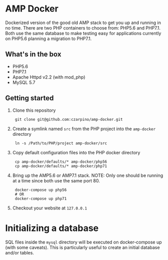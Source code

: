# AMP Docker

Dockerized version of the good old AMP stack to get you up and running in no time. There are two PHP containers to choose from: PHP5.6 and PHP7.1. Both use the same database to make testing easy for applications currently on PHP5.6 planning a migration to PHP7.1.

## What's in the box

- PHP5.6
- PHP7.1
- Apache Httpd v2.2 (with mod_php)
- MySQL 5.7

## Getting started

1. Clone this repository

        git clone git@github.com:czarpino/amp-docker.git
        
2. Create a symlink named `src` from the PHP project into the `amp-docker` directory

        ln -s /Path/to/PHP/project amp-docker/src

3. Copy default configuration files into the PHP docker directory

        cp amp-docker/defaults/* amp-docker/php56
        cp amp-docker/defaults/* amp-docker/php71
        
4. Bring up the AMP5.6 or AMP7.1 stack. NOTE: Only one should be running at a time since both use the same port 80.

        docker-compose up php56
        # OR
        docker-compose up php71
        
5. Checkout your website at `127.0.0.1`

# Initializing a database

SQL files inside the `mysql` directory will be executed on docker-compose up (with some caveats). This is particularly useful to create an initial database and/or tables.

